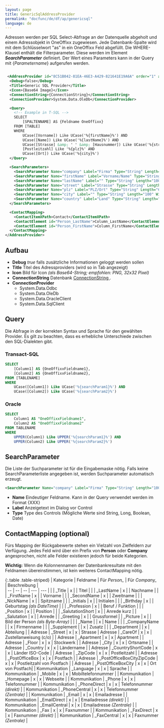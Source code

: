```yaml
---
layout: page
title: GenericSqlAddressProvider
permalink: "docfunc/de/df/ap/genericsql"
language: de
---
```


Adressen werden per SQL Select-Abfrage an der Datenquelle abgeholt und einem Adressobjekt in OneOffixx zugewiesen. Jede Datenbank-Spalte wird mit dem Schlüsselwort "as" in ein OneOffixx Feld abgefüllt. Die WHERE-Klausel enthält die Filterparameter. Diese werden im Element ___SearchParameter___ definiert. Der Wert eines Parameters kann in der Query mit {_Parametername_} aufgerufen werden. 

```xml

 <AddressProvider id="8C51B042-81EA-46E3-A429-821641E19A6A" order="1" active="false">
  <Debug>false</Debug>
  <Title>Generic SQL Provider</Title>
  <Icon>{Base64 Image}</Icon>
  <ConnectionString>{ConnectionString}</ConnectionString>
  <ConnectionProvider>System.Data.OleDb</ConnectionProvider>

  <Query>
    <!-- Example in T-SQL -->
    SELECT 
        [SPALTENNAME] AS {Feldname OneOffixx} 
    FROM [TABLE]
    WHERE
        UCase([Vorname]) Like UCase('%{firstName}%') AND
        UCase([Name]) Like UCase('%{lastName}%') AND
        UCase([Strasse] &amp; ' ' &amp; [Hausnummer]) Like UCase('%{street}%') AND
        [Postleitzahl] Like '%{plz}%' AND
        UCase([Ort]) Like UCase('%{city}%')
  </Query>

  <SearchParameters>
    <SearchParameter Name="company" Label="Firma" Type="String" Length="100" Sort="1" />
    <SearchParameter Name="firstName" Label="Vorname/Name" Type="String" Length="100" Sort="2" />
    <SearchParameter Name="lastName" Label="" Type="String" Length="100" Sort="2" Width="90" />
    <SearchParameter Name="street" Label="Strasse" Type="String" Length="100" Sort="3" />
    <SearchParameter Name="plz" Label="PLZ/Ort" Type="String" Length="6" Sort="4" />
    <SearchParameter Name="city" Label="" Type="String" Length="100" Width="130" Sort="4" />
    <SearchParameter Name="country" Label="Land" Type="String" Length="100" Sort="5" />
  </SearchParameters>

  <ContactMapping>
    <ContactItemXPath>Contact</ContactItemXPath>
    <ContactElement id="Person_LastName">Column_LastName</ContactElement>
    <ContactElement id="Person_FirstName">Column_FirstName</ContactElement>
  </ContactMapping>
</AddressProvider>

```


## Aufbau

* __Debug__ *true* falls zusätzliche Informationen geloggt werden sollen
* __Title__ Titel des Adressproviders (wird so in Tab angezeigt)
* __Icon__ Bild für Icon *(als Base64-String; empfohlen: PNG, 32x32 Pixel)*
* __ConnectionString__ Datenbank [ConnectionString ](https://www.connectionstrings.com/).
* __ConnectionProvider__ 
    * System.Data.Odbc
    * System.Data.OleDb
    * System.Data.OracleClient
    * System.Data.SqlClient

## Query

Die Abfrage in der korrekten Syntax und Sprache für den gewählten Provider. Es gilt zu beachten, dass es erhebliche Unterschiede zwischen den SQL-Dialekten gibt.

### Transact-SQL

```sql
SELECT 
    [Column1] AS {OneOffixxFieldname1}, 
    [Column2] AS {OneOffixxFieldname2}, 
FROM [TABLENAME]
WHERE
    UCase([Column1]) Like UCase('%{searchParam1}%') AND
    UCase([Column2]) Like UCase('%{searchParam2}%')
```

### Oracle

```sql
SELECT 
    Column1 AS "OneOffixxFieldname1",
    Column2 AS "OneOffixxFieldname2"
FROM TABLENAME
WHERE
    UPPER(Column1) Like UPPER('%{searchParam1}%') AND
    UPPER(Column2) Like UPPER('%{searchParam2}%') 
```

## SearchParameter

Die Liste der Suchparameter ist für die Eingabemaske nötig. Falls keine SearchParameterliste angegeben ist, werden Suchparameter automatisch erzeugt.
```xml
<SearchParameter Name="company" Label="Firma" Type="String" Length="100" Sort="1" />
```

* __Name__ Eindeutiger Feldname. Kann in der Query verwendet werden im Format {XXX}
* __Label__ Anzeigetext im Dialog vor Control
* __Type__ Type des Controls (Mögliche Werte sind String, Long, Boolean, Date)

## ContactMapping (optional)

Fürs Mapping der Rückgabewerte stehen ein Vielzahl von Zielfeldern zur Verfügung. Jedes Feld wird über ein Prefix von **Person** oder **Company** angesprochen, nicht alle Felder existieren jedoch für beide Kategorien.

**Wichtig:** Wenn die Kolonnennamen der Datenbankresultate mit den Feldnamen übereinstimmen, ist kein weiteres ContactMapping nötig.  

{:.table .table-striped}
| Kategorie | Feldname | Für *Person_* | Für *Company_*  | Beschreibung |                      
| -- | -- | -- | --- | --- |
| | _Title | x | | Titel |
| | _LastName | x | | Nachname |
| | _FirstName | x | | Vorname |
| | _SecondName | x | | Zweitname |
| | _NickName | x | | Spitzname |
| | _Initials | x | | Initialen |
| | _Birthday | x | | Geburtstag *(als DateTime)* |
| | _Profession | x | | Beruf / Funktion |
| | _Position | x | | Position |
| | _SalutationShort | x | | Anrede kurz
| | _Salutation | x | | Anrede
| | _Greeting | x | | Grussformel
| | _Picture | x | | Bild der Person *(als Byte-Array)* |
| | _Name | | x | Name |
| | _CompanyName | | x | Firmenname |
| | _Supplement | | x | Zusatz |
| | _Department | | x | Abteilung |
| Adresse | _Street | x | x | Strasse
| Adresse | _CareOf | x | x | Zustellanweisung (c/o) |
| Adresse | _Apartment | x | x | Apartment |
| Adresse | _Floor | x | x | Stockwerk |
| Adresse | _City | x | x | Ortsname |
| Adresse | _Country | x | x | Ländername |
| Adresse | _CountryShortCode | x | x | Länder ISO-Code |
| Adresse | _ZipCode | x | x | Postleitzahl |
| Adresse | _PostOfficeBox | x | x | Postfach |
| Adresse | _PostOfficeBoxCityZipCode | x | x | Postleitzahl von Postfach |
| Adresse | _PostOfficeBoxCity | x | x | Ort von Postfach|
| Kommunikation | _Language | x | x | Sprache |
| Kommunikation | _Mobile | x | x | Mobiltelefonnummer |
| Kommunikation | _Homepage | x | x | Webseite |
| Kommunikation | _Phone | x | x | Telefonnummer |
| Kommunikation | _PhoneDirect | x | x | Telefonnummer *(direkt)* |
| Kommunikation | _PhoneCentral | x | x | Telefonnummer *(Zentrale)* |
| Kommunikation | _Email | x | x | Emailadresse |
| Kommunikation | _EmailDirect | x | x | Emailadresse *(direkt)* |
| Kommunikation | _EmailCentral | x | x | Emailadresse *(Zentrale)* |
| Kommunikation | _Fax | x | x | Faxnummer |
| Kommunikation | _FaxDirect | x | x | Faxnummer *(direkt)* |
| Kommunikation | _FaxCentral | x | x | Faxnummer *(Zentrale)* |


